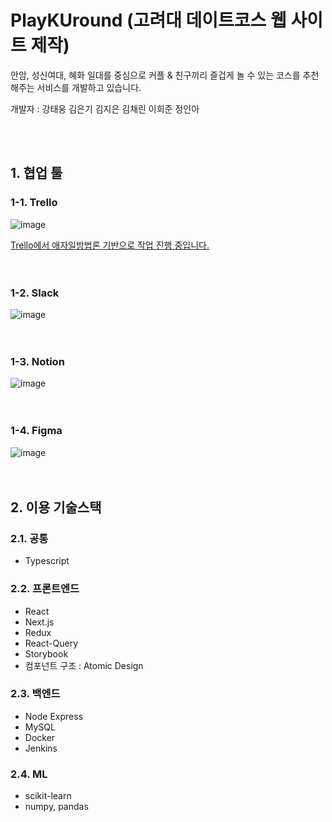 # PlayKUround (고려대 데이트코스 웹 사이트 제작)

안암, 성신여대, 혜화 일대를 중심으로 커플 & 친구끼리 즐겁게 놀 수 있는 코스를 추천해주는 서비스를 개발하고 있습니다.

개발자 : 강태웅 김은기 김지은 김채린 이희준 정인아

<br />
  <br />

## 1. 협업 툴
### 1-1. Trello
![image](https://user-images.githubusercontent.com/77313674/151750137-dd46c32d-d0f9-40f1-a093-6851505241db.png)

<a href="https://trello.com/invite/b/83fl0yYJ/adbf068c9922289ee7e1e7d48c958989/%EB%8D%B0%EC%9D%B4%ED%8A%B8ku" target='_blank'>Trello에서 애자일방법론 기반으로 작업 진행 중입니다.<a/>
<br />
  <br />
    <br />

  
### 1-2. Slack
![image](https://user-images.githubusercontent.com/77313674/151750288-8659bb00-d803-4028-8b73-7cbdd4789b94.png)
<br />
  <br />
    <br />
  
### 1-3. Notion
![image](https://user-images.githubusercontent.com/77313674/151750935-4e69ffb7-4ddb-47a0-9e6a-a2273911a29d.png)
<br />
  <br />
    <br />
  
### 1-4. Figma
![image](https://user-images.githubusercontent.com/77313674/151769599-8a47fd50-b34b-4702-8064-94ab2e281843.png)
<br />
  <br />
    <br />
  
## 2. 이용 기술스택
### 2.1. 공통
  - Typescript
  
### 2.2. 프론트엔드
  - React
  - Next.js
  - Redux
  - React-Query
  - Storybook
  - 컴포넌트 구조 : Atomic Design
  
### 2.3. 백엔드
  - Node Express
  - MySQL
  - Docker
  - Jenkins

### 2.4. ML
  - scikit-learn
  - numpy, pandas
